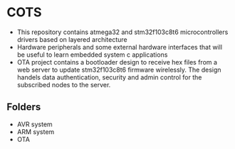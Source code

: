 # COTS
- This repository contains atmega32 and stm32f103c8t6 microcontrollers drivers based on layered architecture 
- Hardware peripherals and some external hardware interfaces that will be useful to learn embedded system c applications
- OTA project contains a bootloader design to receive hex files from a web server to update stm32f103c8t6 firmware wirelessly. The design handels data authentication, security and   admin control for the subscribed nodes to the server. 


## Folders
- AVR system
- ARM system
- OTA
